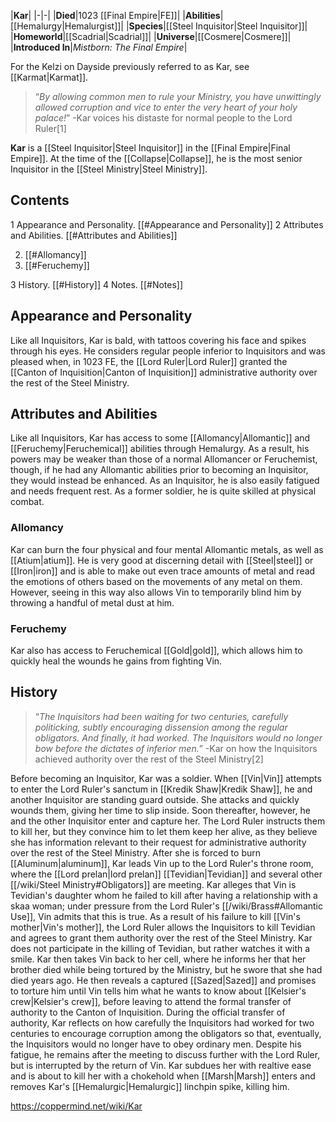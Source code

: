 |**Kar**|
|-|-|
|**Died**|1023 [[Final Empire\|FE]]|
|**Abilities**|[[Hemalurgy\|Hemalurgist]]|
|**Species**|[[Steel Inquisitor\|Steel Inquisitor]]|
|**Homeworld**|[[Scadrial\|Scadrial]]|
|**Universe**|[[Cosmere\|Cosmere]]|
|**Introduced In**|*Mistborn: The Final Empire*|

For the Kelzi on Dayside previously referred to as Kar, see [[Karmat\|Karmat]].
>“*By allowing common men to rule your Ministry, you have unwittingly allowed corruption and vice to enter the very heart of your holy palace!*”
\-Kar voices his distaste for normal people to the Lord Ruler[1]


**Kar** is a [[Steel Inquisitor\|Steel Inquisitor]] in the [[Final Empire\|Final Empire]]. At the time of the [[Collapse\|Collapse]], he is the most senior Inquisitor in the [[Steel Ministry\|Steel Ministry]].

## Contents

1 Appearance and Personality. [[#Appearance and Personality]] 
2 Attributes and Abilities. [[#Attributes and Abilities]] 

2. [[#Allomancy]] 
2. [[#Feruchemy]] 


3 History. [[#History]] 
4 Notes. [[#Notes]] 


## Appearance and Personality
Like all Inquisitors, Kar is bald, with tattoos covering his face and spikes through his eyes.
He considers regular people inferior to Inquisitors and was pleased when, in 1023 FE, the [[Lord Ruler\|Lord Ruler]] granted the [[Canton of Inquisition\|Canton of Inquisition]] administrative authority over the rest of the Steel Ministry.

## Attributes and Abilities
Like all Inquisitors, Kar has access to some [[Allomancy\|Allomantic]] and [[Feruchemy\|Feruchemical]] abilities through Hemalurgy. As a result, his powers may be weaker than those of a normal Allomancer or Feruchemist, though, if he had any Allomantic abilities prior to becoming an Inquisitor, they would instead be enhanced. As an Inquisitor, he is also easily fatigued and needs frequent rest. As a former soldier, he is quite skilled at physical combat.

### Allomancy
Kar can burn the four physical and four mental Allomantic metals, as well as [[Atium\|atium]]. He is very good at discerning detail with [[Steel\|steel]] or [[Iron\|iron]] and is able to make out even trace amounts of metal and read the emotions of others based on the movements of any metal on them. However, seeing in this way also allows Vin to temporarily blind him by throwing a handful of metal dust at him.

### Feruchemy
Kar also has access to Feruchemical [[Gold\|gold]], which allows him to quickly heal the wounds he gains from fighting Vin.

## History
>“*The Inquisitors had been waiting for two centuries, carefully politicking, subtly encouraging dissension among the regular obligators. And finally, it had worked. The Inquisitors would no longer bow before the dictates of inferior men.*”
\-Kar on how the Inquisitors achieved authority over the rest of the Steel Ministry[2]


Before becoming an Inquisitor, Kar was a soldier.
When [[Vin\|Vin]] attempts to enter the Lord Ruler's sanctum in [[Kredik Shaw\|Kredik Shaw]], he and another Inquisitor are standing guard outside. She attacks and quickly wounds them, giving her time to slip inside. Soon thereafter, however, he and the other Inquisitor enter and capture her. The Lord Ruler instructs them to kill her, but they convince him to let them keep her alive, as they believe she has information relevant to their request for administrative authority over the rest of the Steel Ministry.
After she is forced to burn [[Aluminum\|aluminum]], Kar leads Vin up to the Lord Ruler's throne room, where the [[Lord prelan\|lord prelan]] [[Tevidian\|Tevidian]] and several other [[/wiki/Steel Ministry#Obligators]] are meeting. Kar alleges that Vin is Tevidian's daughter whom he failed to kill after having a relationship with a skaa woman; under pressure from the Lord Ruler's [[/wiki/Brass#Allomantic Use]], Vin admits that this is true. As a result of his failure to kill [[Vin's mother\|Vin's mother]], the Lord Ruler allows the Inquisitors to kill Tevidian and agrees to grant them authority over the rest of the Steel Ministry. Kar does not participate in the killing of Tevidian, but rather watches it with a smile.
Kar then takes Vin back to her cell, where he informs her that her brother died while being tortured by the Ministry, but he swore that she had died years ago. He then reveals a captured [[Sazed\|Sazed]] and promises to torture him until Vin tells him what he wants to know about [[Kelsier's crew\|Kelsier's crew]], before leaving to attend the formal transfer of authority to the Canton of Inquisition.
During the official transfer of authority, Kar reflects on how carefully the Inquisitors had worked for two centuries to encourage corruption among the obligators so that, eventually, the Inquisitors would no longer have to obey ordinary men. Despite his fatigue, he remains after the meeting to discuss further with the Lord Ruler, but is interrupted by the return of Vin. Kar subdues her with realtive ease and is about to kill her with a chokehold when [[Marsh\|Marsh]] enters and removes Kar's [[Hemalurgic\|Hemalurgic]] linchpin spike, killing him.



https://coppermind.net/wiki/Kar